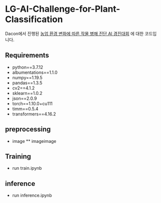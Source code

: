 # LG-AI-Challenge-for-Plant-Classification
Dacon에서 진행된 [농업 환경 변화에 따른 작물 병해 진단 AI 경진대회](https://dacon.io/competitions/official/235870/overview/description)
에 대한 코드입니다.


## Requirements
* python==3.7.12
* albumentations==1.1.0
* numpy==1.19.5
* pandas==1.3.5
* cv2==4.1.2
* sklearn==1.0.2
* json==2.0.9
* torch==1.10.0+cu111
* timm==0.5.4
* transformers==4.16.2


## preprocessing
* image
** imageimage


## Training
* run train.ipynb 

## inference 
* run inference.ipynb
